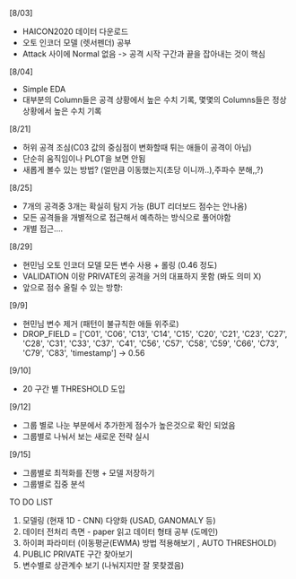 [8/03]
+ HAICON2020 데이터 다운로드
+ 오토 인코더 모델 (렛서펜더) 공부
+ Attack 사이에 Normal 없음 -> 공격 시작 구간과 끝을 잡아내는 것이 핵심

[8/04]
+ Simple EDA
+ 대부분의 Column들은 공격 상황에서 높은 수치 기록, 몇몇의 Columns들은 정상 상황에서 높은 수치 기록 


[8/21]
+ 허위 공격 조심(C03 값의 중심점이 변화할때 튀는 애들이 공격이 아님)
+ 단순히 움직임이나 PLOT을 보면 안됨
+ 새롭게 볼수 있는 방법? (얼만큼 이동했는지(초당 이니까..),주파수 분해,,?) 


[8/25]
+ 7개의 공격중 3개는 확실히 탐지 가능 (BUT 리더보드 점수는 안나옴)
+ 모든 공격들을 개별적으로 접근해서 예측하는 방식으로 풀어야함
+ 개별 접근....



[8/29]
+ 현민님 오토 인코더 모델 모든 변수 사용 + 롤링 (0.46 정도)
+ VALIDATION 이랑 PRIVATE의 공격을 거의 대표하지 못함 (봐도 의미 X)
+ 앞으로 점수 올릴 수 있는 방향:

[9/9]
+ 현민님 변수 제거 (패턴이 불규칙한 애들 위주로)
+ DROP_FIELD = ['C01', 'C06', 'C13', 'C14', 'C15', 'C20', 'C21', 'C23', 'C27', 'C28', 
              'C31', 'C33', 'C37', 'C41', 'C56', 'C57', 'C58', 'C59', 'C66', 'C73', 'C79', 'C83',
              'timestamp'] -> 0.56
             
             
[9/10]
+ 20 구간 별 THRESHOLD 도입

[9/12]
+ 그룹 별로 나눈 부분에서 추가한게 점수가 높은것으로 확인 되었음
+ 그룹별로 나눠서 보는 새로운 전략 실시

[9/15]
+ 그룹별로 최적화를 진행 + 모델 저장하기 
+ 그룹별로 집중 분석

TO DO LIST
1. 모델링 (현재 1D - CNN) 다양화 (USAD, GANOMALY 등)
2. 데이터 전처리 측면 - paper 읽고 데이터 형태 공부 (도메인)
3. 하이퍼 파라미터 (이동평균(EWMA) 방법 적용해보기 ,  AUTO THRESHOLD)
4. PUBLIC PRIVATE 구간 찾아보기 
5. 변수별로 상관계수 보기 (나눠지지만 잘 못찾겠음)



           
